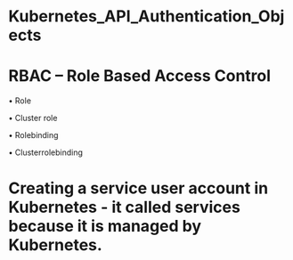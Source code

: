 # Kubernetes_API_Authentication_Objects

# RBAC – Role Based Access Control

• Role

• Cluster role

• Rolebinding

• Clusterrolebinding

# Creating a service user account in Kubernetes - it called services because it is managed by Kubernetes.
